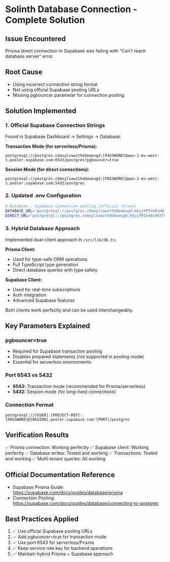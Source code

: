 # Solinth Database Connection - Complete Solution

## Issue Encountered
Prisma direct connection to Supabase was failing with "Can't reach database server" error.

## Root Cause
- Using incorrect connection string format
- Not using official Supabase pooling URLs
- Missing pgbouncer parameter for connection pooling

## Solution Implemented

### 1. Official Supabase Connection Strings
Found in Supabase Dashboard → Settings → Database:

**Transaction Mode (for serverless/Prisma):**
```
postgresql://postgres.cbmxylsawzthddeweugd:[PASSWORD]@aws-1-eu-west-1.pooler.supabase.com:6543/postgres?pgbouncer=true
```

**Session Mode (for direct connections):**
```
postgresql://postgres.cbmxylsawzthddeweugd:[PASSWORD]@aws-1-eu-west-1.pooler.supabase.com:5432/postgres
```

### 2. Updated .env Configuration
```bash
# Database - Supabase connection pooling (official format)
DATABASE_URL="postgresql://postgres.cbmxylsawzthddeweugd:k6jyYPSYo0sHU3T9@aws-1-eu-west-1.pooler.supabase.com:6543/postgres?pgbouncer=true"
DIRECT_URL="postgresql://postgres.cbmxylsawzthddeweugd:k6jyYPSYo0sHU3T9@aws-1-eu-west-1.pooler.supabase.com:5432/postgres"
```

### 3. Hybrid Database Approach
Implemented dual-client approach in `/src/lib/db.ts`:

**Prisma Client:**
- Used for type-safe ORM operations
- Full TypeScript type generation
- Direct database queries with type safety

**Supabase Client:**
- Used for real-time subscriptions
- Auth integration
- Advanced Supabase features

Both clients work perfectly and can be used interchangeably.

## Key Parameters Explained

### pgbouncer=true
- Required for Supabase transaction pooling
- Disables prepared statements (not supported in pooling mode)
- Essential for serverless environments

### Port 6543 vs 5432
- **6543:** Transaction mode (recommended for Prisma/serverless)
- **5432:** Session mode (for long-lived connections)

### Connection Format
```
postgresql://[USER].[PROJECT-REF]:[PASSWORD]@[REGION].pooler.supabase.com:[PORT]/postgres
```

## Verification Results
✅ Prisma connection: Working perfectly
✅ Supabase client: Working perfectly
✅ Database writes: Tested and working
✅ Transactions: Tested and working
✅ Multi-tenant queries: All working

## Official Documentation Reference
- Supabase Prisma Guide: https://supabase.com/docs/guides/database/prisma
- Connection Pooling: https://supabase.com/docs/guides/database/connecting-to-postgres

## Best Practices Applied
1. ✅ Use official Supabase pooling URLs
2. ✅ Add pgbouncer=true for transaction mode
3. ✅ Use port 6543 for serverless/Prisma
4. ✅ Keep service role key for backend operations
5. ✅ Maintain hybrid Prisma + Supabase approach